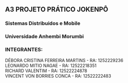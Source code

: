 ## A3 PROJETO PRÁTICO JOKENPÔ
### Sistemas Distribuidos e Mobile
### Universidade Anhembi Morumbi

### INTEGRANTES:
DÉBORA CRISTINA FERREIRA MARTINS - RA: 1252229236\
LEONARDO MITIO NAGAE - RA: 12522218351\
RICHARD VALENTIM - RA: 12522224878\
VINCENT VON BORRIES CONCA - RA: 12522222483